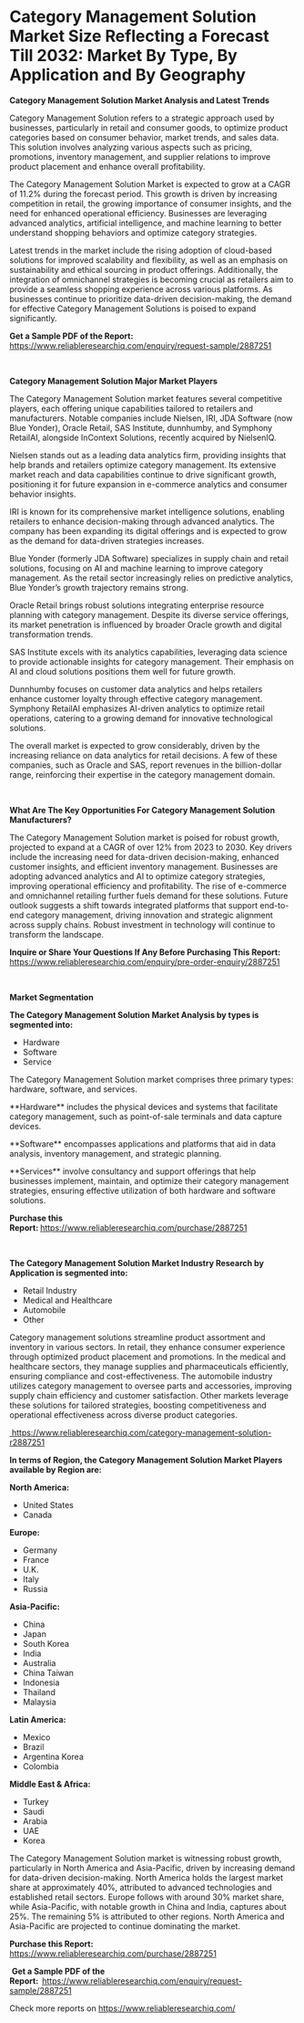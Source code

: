 <p><h1>Category Management Solution Market Size Reflecting a Forecast Till 2032: Market By Type, By Application and By Geography</h1></p><p><strong>Category Management Solution Market Analysis and Latest Trends</strong></p>
<p><p>Category Management Solution refers to a strategic approach used by businesses, particularly in retail and consumer goods, to optimize product categories based on consumer behavior, market trends, and sales data. This solution involves analyzing various aspects such as pricing, promotions, inventory management, and supplier relations to improve product placement and enhance overall profitability.</p><p>The Category Management Solution Market is expected to grow at a CAGR of 11.2% during the forecast period. This growth is driven by increasing competition in retail, the growing importance of consumer insights, and the need for enhanced operational efficiency. Businesses are leveraging advanced analytics, artificial intelligence, and machine learning to better understand shopping behaviors and optimize category strategies. </p><p>Latest trends in the market include the rising adoption of cloud-based solutions for improved scalability and flexibility, as well as an emphasis on sustainability and ethical sourcing in product offerings. Additionally, the integration of omnichannel strategies is becoming crucial as retailers aim to provide a seamless shopping experience across various platforms. As businesses continue to prioritize data-driven decision-making, the demand for effective Category Management Solutions is poised to expand significantly.</p></p>
<p><strong>Get a Sample PDF of the Report:&nbsp;</strong> <a href="https://www.reliableresearchiq.com/enquiry/request-sample/2887251?utm_campaign=3359&utm_medium=2&utm_source=Github&utm_content=ia&utm_term=14032025&utm_id=category-management-solution">https://www.reliableresearchiq.com/enquiry/request-sample/2887251</a></p>
<p>&nbsp;</p>
<p><strong>Category Management Solution Major Market Players</strong></p>
<p><p>The Category Management Solution market features several competitive players, each offering unique capabilities tailored to retailers and manufacturers. Notable companies include Nielsen, IRI, JDA Software (now Blue Yonder), Oracle Retail, SAS Institute, dunnhumby, and Symphony RetailAI, alongside InContext Solutions, recently acquired by NielsenIQ.</p><p>Nielsen stands out as a leading data analytics firm, providing insights that help brands and retailers optimize category management. Its extensive market reach and data capabilities continue to drive significant growth, positioning it for future expansion in e-commerce analytics and consumer behavior insights.</p><p>IRI is known for its comprehensive market intelligence solutions, enabling retailers to enhance decision-making through advanced analytics. The company has been expanding its digital offerings and is expected to grow as the demand for data-driven strategies increases.</p><p>Blue Yonder (formerly JDA Software) specializes in supply chain and retail solutions, focusing on AI and machine learning to improve category management. As the retail sector increasingly relies on predictive analytics, Blue Yonder’s growth trajectory remains strong.</p><p>Oracle Retail brings robust solutions integrating enterprise resource planning with category management. Despite its diverse service offerings, its market penetration is influenced by broader Oracle growth and digital transformation trends.</p><p>SAS Institute excels with its analytics capabilities, leveraging data science to provide actionable insights for category management. Their emphasis on AI and cloud solutions positions them well for future growth.</p><p>Dunnhumby focuses on customer data analytics and helps retailers enhance customer loyalty through effective category management. Symphony RetailAI emphasizes AI-driven analytics to optimize retail operations, catering to a growing demand for innovative technological solutions.</p><p>The overall market is expected to grow considerably, driven by the increasing reliance on data analytics for retail decisions. A few of these companies, such as Oracle and SAS, report revenues in the billion-dollar range, reinforcing their expertise in the category management domain.</p></p>
<p>&nbsp;</p>
<p><strong>What Are The Key Opportunities For Category Management Solution Manufacturers?</strong></p>
<p><p>The Category Management Solution market is poised for robust growth, projected to expand at a CAGR of over 12% from 2023 to 2030. Key drivers include the increasing need for data-driven decision-making, enhanced customer insights, and efficient inventory management. Businesses are adopting advanced analytics and AI to optimize category strategies, improving operational efficiency and profitability. The rise of e-commerce and omnichannel retailing further fuels demand for these solutions. Future outlook suggests a shift towards integrated platforms that support end-to-end category management, driving innovation and strategic alignment across supply chains. Robust investment in technology will continue to transform the landscape.</p></p>
<p><strong>Inquire or Share Your Questions If Any Before Purchasing This Report:</strong> <a href="https://www.reliableresearchiq.com/enquiry/pre-order-enquiry/2887251?utm_campaign=3359&utm_medium=2&utm_source=Github&utm_content=ia&utm_term=14032025&utm_id=category-management-solution">https://www.reliableresearchiq.com/enquiry/pre-order-enquiry/2887251</a></p>
<p>&nbsp;</p>
<p><strong>Market Segmentation</strong></p>
<p><strong>The Category Management Solution Market Analysis by types is segmented into:</strong></p>
<p><ul><li>Hardware</li><li>Software</li><li>Service</li></ul></p>
<p><p>The Category Management Solution market comprises three primary types: hardware, software, and services. </p><p>**Hardware** includes the physical devices and systems that facilitate category management, such as point-of-sale terminals and data capture devices. </p><p>**Software** encompasses applications and platforms that aid in data analysis, inventory management, and strategic planning. </p><p>**Services** involve consultancy and support offerings that help businesses implement, maintain, and optimize their category management strategies, ensuring effective utilization of both hardware and software solutions.</p></p>
<p><strong>Purchase this Report:&nbsp;</strong><a href="https://www.reliableresearchiq.com/purchase/2887251?utm_campaign=3359&utm_medium=2&utm_source=Github&utm_content=ia&utm_term=14032025&utm_id=category-management-solution">https://www.reliableresearchiq.com/purchase/2887251</a></p>
<p>&nbsp;</p>
<p><strong>The Category Management Solution Market Industry Research by Application is segmented into:</strong></p>
<p><ul><li>Retail Industry</li><li>Medical and Healthcare</li><li>Automobile</li><li>Other</li></ul></p>
<p><p>Category management solutions streamline product assortment and inventory in various sectors. In retail, they enhance consumer experience through optimized product placement and promotions. In the medical and healthcare sectors, they manage supplies and pharmaceuticals efficiently, ensuring compliance and cost-effectiveness. The automobile industry utilizes category management to oversee parts and accessories, improving supply chain efficiency and customer satisfaction. Other markets leverage these solutions for tailored strategies, boosting competitiveness and operational effectiveness across diverse product categories.</p></p>
<p><a href="https://www.reliableresearchiq.com/category-management-solution-r2887251?utm_campaign=3359&utm_medium=2&utm_source=Github&utm_content=ia&utm_term=14032025&utm_id=category-management-solution">&nbsp;https://www.reliableresearchiq.com/category-management-solution-r2887251</a></p>
<p><strong>In terms of Region, the Category Management Solution Market Players available by Region are:</strong></p>
<p>
    <p> <strong> North America: </strong>
        <ul>
            <li>United States</li>
            <li>Canada</li>
        </ul>
        </p> 
    <p> <strong> Europe: </strong>
        <ul>
            <li>Germany</li>
            <li>France</li>
            <li>U.K.</li>
            <li>Italy</li>
            <li>Russia</li>
        </ul>
        </p> 
    <p> <strong> Asia-Pacific: </strong>
        <ul>
            <li>China</li>
            <li>Japan</li>
            <li>South Korea</li>
            <li>India</li>
            <li>Australia</li>
            <li>China Taiwan</li>
            <li>Indonesia</li>
            <li>Thailand</li>
            <li>Malaysia</li>
        </ul>
        </p> 
    <p> <strong> Latin America: </strong>
        <ul>
            <li>Mexico</li>
            <li>Brazil</li>
            <li>Argentina Korea</li>
            <li>Colombia</li>
        </ul>
        </p> 
    <p> <strong> Middle East & Africa: </strong>
        <ul>
            <li>Turkey</li>
            <li>Saudi</li>
            <li>Arabia</li>
            <li>UAE</li>
            <li>Korea</li>
        </ul>
    </p>
    </p>
<p><p>The Category Management Solution market is witnessing robust growth, particularly in North America and Asia-Pacific, driven by increasing demand for data-driven decision-making. North America holds the largest market share at approximately 40%, attributed to advanced technologies and established retail sectors. Europe follows with around 30% market share, while Asia-Pacific, with notable growth in China and India, captures about 25%. The remaining 5% is attributed to other regions. North America and Asia-Pacific are projected to continue dominating the market.</p></p>
<p><strong>Purchase this Report: </strong><a href="https://www.reliableresearchiq.com/purchase/2887251?utm_campaign=3359&utm_medium=2&utm_source=Github&utm_content=ia&utm_term=14032025&utm_id=category-management-solution">https://www.reliableresearchiq.com/purchase/2887251</a></p>
<p>&nbsp;<strong>Get a Sample PDF of the Report:&nbsp;&nbsp;</strong><a href="https://www.reliableresearchiq.com/enquiry/request-sample/2887251?utm_campaign=3359&utm_medium=2&utm_source=Github&utm_content=ia&utm_term=14032025&utm_id=category-management-solution">https://www.reliableresearchiq.com/enquiry/request-sample/2887251</a></p>
<p><strong></strong></p>
<p>Check more reports on <a href="https://www.reliableresearchiq.com/?utm_campaign=3359&utm_medium=2&utm_source=Github&utm_content=ia&utm_term=14032025&utm_id=category-management-solution">https://www.reliableresearchiq.com/</a></p>